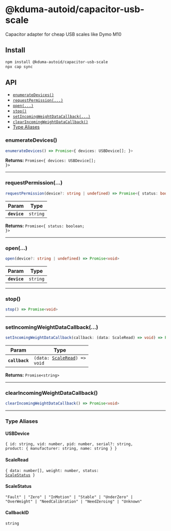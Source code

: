 # @kduma-autoid/capacitor-usb-scale

Capacitor adapter for cheap USB scales like Dymo M10

## Install

```bash
npm install @kduma-autoid/capacitor-usb-scale
npx cap sync
```

## API

<docgen-index>

* [`enumerateDevices()`](#enumeratedevices)
* [`requestPermission(...)`](#requestpermission)
* [`open(...)`](#open)
* [`stop()`](#stop)
* [`setIncomingWeightDataCallback(...)`](#setincomingweightdatacallback)
* [`clearIncomingWeightDataCallback()`](#clearincomingweightdatacallback)
* [Type Aliases](#type-aliases)

</docgen-index>

<docgen-api>
<!--Update the source file JSDoc comments and rerun docgen to update the docs below-->

### enumerateDevices()

```typescript
enumerateDevices() => Promise<{ devices: USBDevice[]; }>
```

**Returns:** <code>Promise&lt;{ devices: USBDevice[]; }&gt;</code>

--------------------


### requestPermission(...)

```typescript
requestPermission(device?: string | undefined) => Promise<{ status: boolean; }>
```

| Param        | Type                |
| ------------ | ------------------- |
| **`device`** | <code>string</code> |

**Returns:** <code>Promise&lt;{ status: boolean; }&gt;</code>

--------------------


### open(...)

```typescript
open(device?: string | undefined) => Promise<void>
```

| Param        | Type                |
| ------------ | ------------------- |
| **`device`** | <code>string</code> |

--------------------


### stop()

```typescript
stop() => Promise<void>
```

--------------------


### setIncomingWeightDataCallback(...)

```typescript
setIncomingWeightDataCallback(callback: (data: ScaleRead) => void) => Promise<CallbackID>
```

| Param          | Type                                                               |
| -------------- | ------------------------------------------------------------------ |
| **`callback`** | <code>(data: <a href="#scaleread">ScaleRead</a>) =&gt; void</code> |

**Returns:** <code>Promise&lt;string&gt;</code>

--------------------


### clearIncomingWeightDataCallback()

```typescript
clearIncomingWeightDataCallback() => Promise<void>
```

--------------------


### Type Aliases


#### USBDevice

<code>{ id: string, vid: number, pid: number, serial?: string, product: { manufacturer: string, name: string } }</code>


#### ScaleRead

<code>{ data: number[], weight: number, status: <a href="#scalestatus">ScaleStatus</a> }</code>


#### ScaleStatus

<code>"Fault" | "Zero" | "InMotion" | "Stable" | "UnderZero" | "OverWeight" | "NeedCalibration" | "NeedZeroing" | "Unknown"</code>


#### CallbackID

<code>string</code>

</docgen-api>
